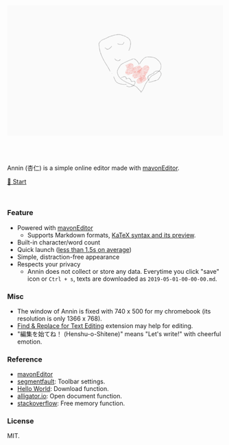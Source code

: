 <p align="center">
    <a href="https://jamcha-aa.github.io/Annin"><img src="./canvas.png" alt="top-image"></a>
</p>

<br>
<br>

Annin (杏仁) is a simple online editor made with [mavonEditor](https://github.com/hinesboy/mavonEditor/). 

[📝 Start](https://jamcha-aa.github.io/Annin)

<br>

### Feature
- Powered with [mavonEditor](https://github.com/hinesboy/mavonEditor/)
  + Supports Markdown formats, [KaTeX syntax and its preview](https://github.com/hinesboy/mavonEditor/blob/master/README-EN.md#syntax-extensions).
- Built-in character/word count
- Quick launch ([less than 1.5s on average](http://webpagetest.org/result/190523_GK_01980d46aa246a4b06a1fbad23bd22f7/))
- Simple, distraction-free appearance
- Respects your privacy
  - Annin does not collect or store any data. Everytime you click "save" icon or `Ctrl + s`, texts are downloaded as `2019-05-01-00-00-00.md`.

### Misc
- The window of Annin is fixed with 740 x 500 for my chromebook (its resolution is only 1366 x 768).
- [Find & Replace for Text Editing](https://find-and-replace-f6588.firebaseapp.com/) extension may help for editing.
- "編集を始てね！ (Henshu-o-Shitene)" means "Let's write!" with cheerful emotion.

### Reference
- [mavonEditor](https://github.com/hinesboy/mavonEditor/)
- [segmentfault](https://segmentfault.com/q/1010000012794420/a-1020000015628222): Toolbar settings.
- [Hello World](https://helloworld-blog.tech/javascript/vue-js%E3%81%A7markdown%E3%81%AE%E3%83%97%E3%83%AC%E3%83%93%E3%83%A5%E3%83%BC%E3%82%A8%E3%83%87%E3%82%A3%E3%82%BF%E3%81%A8%E3%83%95%E3%82%A1%E3%82%A4%E3%83%AB%E3%83%80%E3%82%A6%E3%83%B3%E3%83%AD): Download function.
- [alligator.io](https://alligator.io/vuejs/file-reader-component/): Open document function.
- [stackoverflow](https://stackoverflow.com/questions/30694453/blob-createobjecturl-download-not-working-in-firefox-but-works-when-debugging): Free memory function.

### License
MIT.

